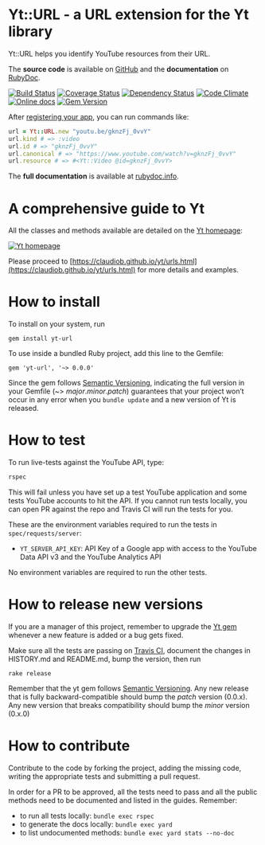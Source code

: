 Yt::URL - a URL extension for the Yt library
============================================

Yt::URL helps you identify YouTube resources from their URL.

The **source code** is available on [GitHub](https://github.com/claudiob/yt-url) and the **documentation** on [RubyDoc](http://www.rubydoc.info/gems/yt-url/frames).

[![Build Status](http://img.shields.io/travis/claudiob/yt-url/master.svg)](https://travis-ci.org/claudiob/yt-url)
[![Coverage Status](http://img.shields.io/coveralls/claudiob/yt-url/master.svg)](https://coveralls.io/r/claudiob/yt-url)
[![Dependency Status](http://img.shields.io/gemnasium/claudiob/yt-url.svg)](https://gemnasium.com/claudiob/yt-url)
[![Code Climate](http://img.shields.io/codeclimate/github/claudiob/yt-url.svg)](https://codeclimate.com/github/claudiob/yt-url)
[![Online docs](http://img.shields.io/badge/docs-✓-green.svg)](http://www.rubydoc.info/gems/yt-ur;/frames)
[![Gem Version](http://img.shields.io/gem/v/yt.svg)](http://rubygems.org/gems/yt-url)

After [registering your app](#configuring-your-app), you can run commands like:

```ruby
url = Yt::URL.new "youtu.be/gknzFj_0vvY"
url.kind # => :video
url.id # => "gknzFj_0vvY"
url.canonical # => "https://www.youtube.com/watch?v=gknzFj_0vvY"
url.resource # => #<Yt::Video @id=gknzFj_0vvY>
```

The **full documentation** is available at [rubydoc.info](http://www.rubydoc.info/gems/yt-url/frames).


A comprehensive guide to Yt
===========================

All the classes and methods available are detailed on the [Yt homepage](https://claudiob.github.io/yt/):

[![Yt homepage](https://cloud.githubusercontent.com/assets/10076/19788369/b61d7756-9c5c-11e6-8bd8-05f8d67aef4e.png)](https://claudiob.github.io/yt/)

Please proceed to [https://claudiob.github.io/yt/urls.html](https://claudiob.github.io/yt/urls.html) for more details and examples.


How to install
==============

To install on your system, run

    gem install yt-url

To use inside a bundled Ruby project, add this line to the Gemfile:

    gem 'yt-url', '~> 0.0.0'

Since the gem follows [Semantic Versioning](http://semver.org),
indicating the full version in your Gemfile (~> *major*.*minor*.*patch*)
guarantees that your project won’t occur in any error when you `bundle update`
and a new version of Yt is released.

How to test
===========

To run live-tests against the YouTube API, type:

```bash
rspec
```

This will fail unless you have set up a test YouTube application and some
tests YouTube accounts to hit the API. If you cannot run tests locally, you
can open PR against the repo and Travis CI will run the tests for you.

These are the environment variables required to run the tests in `spec/requests/server`:

- `YT_SERVER_API_KEY`: API Key of a Google app with access to the YouTube Data API v3 and the YouTube Analytics API

No environment variables are required to run the other tests.

How to release new versions
===========================

If you are a manager of this project, remember to upgrade the [Yt gem](http://rubygems.org/gems/yt-url)
whenever a new feature is added or a bug gets fixed.

Make sure all the tests are passing on [Travis CI](https://travis-ci.org/claudiob/yt-url),
document the changes in HISTORY.md and README.md, bump the version, then run

    rake release

Remember that the yt gem follows [Semantic Versioning](http://semver.org).
Any new release that is fully backward-compatible should bump the *patch* version (0.0.x).
Any new version that breaks compatibility should bump the *minor* version (0.x.0)

How to contribute
=================

Contribute to the code by forking the project, adding the missing code,
writing the appropriate tests and submitting a pull request.

In order for a PR to be approved, all the tests need to pass and all the public
methods need to be documented and listed in the guides. Remember:

- to run all tests locally: `bundle exec rspec`
- to generate the docs locally: `bundle exec yard`
- to list undocumented methods: `bundle exec yard stats --no-doc`
